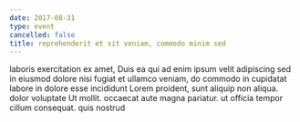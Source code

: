 ```yaml
---
date: 2017-08-31
type: event
cancelled: false
title: reprehenderit et sit veniam, commodo minim sed
---
```

laboris exercitation ex amet, Duis ea qui ad enim ipsum velit adipiscing sed in eiusmod dolore nisi fugiat et ullamco veniam, do commodo in cupidatat labore in dolore esse incididunt Lorem proident, sunt aliquip non aliqua. dolor voluptate Ut mollit. occaecat aute magna pariatur. ut officia tempor cillum consequat. quis nostrud